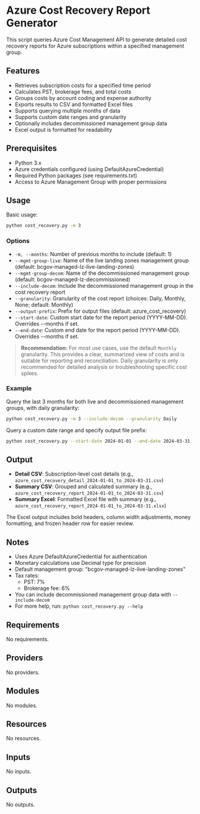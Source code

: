# Azure Cost Recovery Report Generator

This script queries Azure Cost Management API to generate detailed cost recovery reports for Azure subscriptions within a specified management group.

## Features

- Retrieves subscription costs for a specified time period
- Calculates PST, brokerage fees, and total costs
- Groups costs by account coding and expense authority
- Exports results to CSV and formatted Excel files
- Supports querying multiple months of data
- Supports custom date ranges and granularity
- Optionally includes decommissioned management group data
- Excel output is formatted for readability

## Prerequisites

- Python 3.x
- Azure credentials configured (using DefaultAzureCredential)
- Required Python packages (see requirements.txt)
- Access to Azure Management Group with proper permissions

## Usage

Basic usage:

```bash
python cost_recovery.py -m 3
```

### Options

- `-m, --months`: Number of previous months to include (default: 1)
- `--mgmt-group-live`: Name of the live landing zones management group (default: bcgov-managed-lz-live-landing-zones)
- `--mgmt-group-decom`: Name of the decommissioned management group (default: bcgov-managed-lz-decommissioned)
- `--include-decom`: Include the decommissioned management group in the cost recovery report
- `--granularity`: Granularity of the cost report (choices: Daily, Monthly, None; default: Monthly)
- `--output-prefix`: Prefix for output files (default: azure_cost_recovery)
- `--start-date`: Custom start date for the report period (YYYY-MM-DD). Overrides --months if set.
- `--end-date`: Custom end date for the report period (YYYY-MM-DD). Overrides --months if set.

> **Recommendation:** For most use cases, use the default `Monthly` granularity. This provides a clear, summarized view of costs and is suitable for reporting and reconciliation. Daily granularity is only recommended for detailed analysis or troubleshooting specific cost spikes.

### Example

Query the last 3 months for both live and decommissioned management groups, with daily granularity:

```bash
python cost_recovery.py -m 3 --include-decom --granularity Daily
```

Query a custom date range and specify output file prefix:

```bash
python cost_recovery.py --start-date 2024-01-01 --end-date 2024-03-31 --output-prefix my_report
```

## Output

- **Detail CSV**: Subscription-level cost details (e.g., `azure_cost_recovery_detail_2024-01-01_to_2024-03-31.csv`)
- **Summary CSV**: Grouped and calculated summary (e.g., `azure_cost_recovery_report_2024-01-01_to_2024-03-31.csv`)
- **Summary Excel**: Formatted Excel file with summary (e.g., `azure_cost_recovery_report_2024-01-01_to_2024-03-31.xlsx`)

The Excel output includes bold headers, column width adjustments, money formatting, and frozen header row for easier review.

## Notes

- Uses Azure DefaultAzureCredential for authentication
- Monetary calculations use Decimal type for precision
- Default management group: "bcgov-managed-lz-live-landing-zones"
- Tax rates:
  - PST: 7%
  - Brokerage fee: 6%
- You can include decommissioned management group data with `--include-decom`
- For more help, run: `python cost_recovery.py --help`

<!-- BEGIN_TF_DOCS -->
## Requirements

No requirements.

## Providers

No providers.

## Modules

No modules.

## Resources

No resources.

## Inputs

No inputs.

## Outputs

No outputs.
<!-- END_TF_DOCS -->
